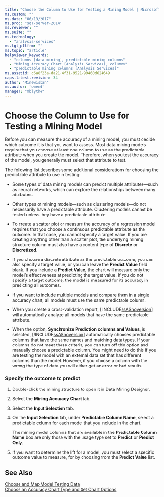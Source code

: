 ```yaml
---
title: "Choose the Column to Use for Testing a Mining Model | Microsoft Docs"
ms.custom: ""
ms.date: "06/13/2017"
ms.prod: "sql-server-2014"
ms.reviewer: ""
ms.suite: ""
ms.technology: 
  - "analysis-services"
ms.tgt_pltfrm: ""
ms.topic: "article"
helpviewer_keywords: 
  - "columns [data mining], predictable mining columns"
  - "Mining Accuracy Chart [Analysis Services], columns"
  - "predictable mining columns [Analysis Services]"
ms.assetid: c6a8f23a-da21-4f31-9521-99460d624649
caps.latest.revision: 34
author: "Minewiskan"
ms.author: "owend"
manager: "mblythe"
---
```

# Choose the Column to Use for Testing a Mining Model
  Before you can measure the accuracy of a mining model, you must decide which outcome it is that you want to assess. Most data mining models require that you choose at least one column to use as the predictable attribute when you create the model. Therefore, when you test the accuracy of the model, you generally must select that attribute to test.  
  
 The following list describes some additional considerations for choosing the predictable attribute to use in testing:  
  
-   Some types of data mining models can predict multiple attributes—such as neural networks, which can explore the relationships between many attributes.  
  
-   Other types of mining models—such as clustering models—do not necessarily have a predictable attribute. Clustering models cannot be tested unless they have a predictable attribute.  
  
-   To create a scatter plot or measure the accuracy of a regression model requires that you choose a continuous predictable attribute as the outcome. In that case, you cannot specify a target value. If you are creating anything other than a scatter plot, the underlying mining structure column must also have a content type of **Discrete** or **Discretized**.  
  
-   If you choose a discrete attribute as the predictable outcome, you can also specify a target value, or you can leave the **Predict Value** field blank. If you include a **Predict Value**, the chart will measure only the model’s effectiveness at predicting the target value. If you do not specify a target outcome, the model is measured for its accuracy in predicting all outcomes.  
  
-   If you want to include multiple models and compare them in a single accuracy chart, all models must use the same predictable column.  
  
-   When you create a cross-validation report, [!INCLUDE[ssASnoversion](../../includes/ssasnoversion-md.md)] will automatically analyze all models that have the same predictable attribute.  
  
-   When the option, **Synchronize Prediction columns and Values**, is selected, [!INCLUDE[ssASnoversion](../../includes/ssasnoversion-md.md)] automatically chooses predictable columns that have the same names and matching data types. If your columns do not meet these criteria, you can turn off this option and manually choose a predictable column. You might need to do this if you are testing the model with an external data set that has different columns than the model. However, if you choose a column with the wrong the type of data you will either get an error or bad results.  
  
### Specify the outcome to predict  
  
1.  Double-click the mining structure to open it in Data Mining Designer.  
  
2.  Select the **Mining Accuracy Chart** tab.  
  
3.  Select the **Input Selection** tab.  
  
4.  On the **Input Selection** tab, under **Predictable Column Name**, select a predictable column for each model that you include in the chart.  
  
     The mining model columns that are available in the **Predictable Column Name** box are only those with the usage type set to **Predict** or **Predict Only**.  
  
5.  If you want to determine the lift for a model, you must select a specific outcome value to measure, for by choosing from the **Predict Value** list.  
  
## See Also  
 [Choose and Map Model Testing Data](choose-and-map-model-testing-data.md)   
 [Choose an Accuracy Chart Type and Set Chart Options](choose-an-accuracy-chart-type-and-set-chart-options.md)  
  
  